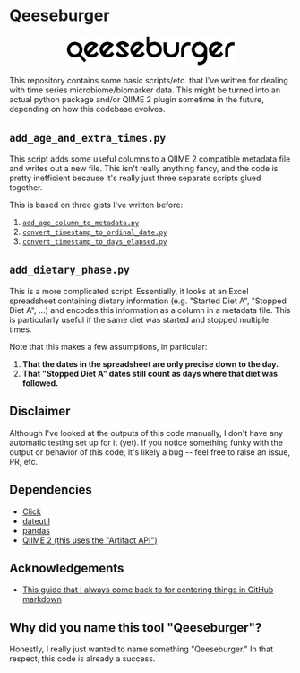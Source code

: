 # Qeeseburger

<div align="center">
<img width="60%" src="https://raw.githubusercontent.com/fedarko/qeeseburger/master/images/logo.png" alt="Qeeseburger logo" />
</div>

This repository contains some basic scripts/etc. that I've written for dealing
with time series microbiome/biomarker data. This might be turned into an
actual python package and/or QIIME 2 plugin sometime in the future, depending
on how this codebase evolves.

## `add_age_and_extra_times.py`

This script adds some useful columns to a QIIME 2 compatible metadata file and
writes out a new file. This isn't really anything fancy, and the code is pretty
inefficient because it's really just three separate scripts glued together.

This is based on three gists I've written before:
1. [`add_age_column_to_metadata.py`](https://gist.github.com/fedarko/49088da6bba5705f987192a954b2416f)
2. [`convert_timestamp_to_ordinal_date.py`](https://gist.github.com/fedarko/05222da5b3f01ce9d77c6b989cf4d881)
3. [`convert_timestamp_to_days_elapsed.py`](https://gist.github.com/fedarko/647241b3f06ca76c1ccb6bcbd7fc778d)

## `add_dietary_phase.py`

This is a more complicated script. Essentially, it looks at an Excel
spreadsheet containing dietary information (e.g. "Started Diet A", "Stopped
Diet A", ...) and encodes this information as a column in a metadata file. This
is particularly useful if the same diet was started and stopped multiple times.

Note that this makes a few assumptions, in particular:
1. **That the dates in the spreadsheet are only precise down to the day.**
2. **That "Stopped Diet A" dates still count as days where that diet was followed.**

## Disclaimer

Although I've looked at the outputs of this code manually, I don't have any
automatic testing set up for it (yet). If you notice something funky with the
output or behavior of this code, it's likely a bug -- feel free to raise an
issue, PR, etc.

## Dependencies

- [Click](http://click.palletsprojects.com/)
- [dateutil](https://dateutil.readthedocs.io/en/stable/)
- [pandas](https://pandas.pydata.org/)
- [QIIME 2 (this uses the "Artifact API")](https://qiime2.org/)

## Acknowledgements

- [This guide that I always come back to for centering things in GitHub markdown](https://gist.github.com/DavidWells/7d2e0e1bc78f4ac59a123ddf8b74932d)

## Why did you name this tool "Qeeseburger"?
Honestly, I really just wanted to name something "Qeeseburger." In that
respect, this code is already a success.
